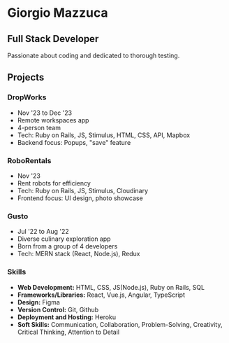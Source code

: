 # Giorgio Mazzuca
## Full Stack Developer

Passionate about coding and dedicated to thorough testing.

## Projects

### DropWorks
- Nov '23 to Dec '23
- Remote workspaces app
- 4-person team
- Tech: Ruby on Rails, JS, Stimulus, HTML, CSS, API, Mapbox
- Backend focus: Popups, "save" feature

### RoboRentals
- Nov '23
- Rent robots for efficiency
- Tech: Ruby on Rails, JS, Stimulus, Cloudinary
- Frontend focus: UI design, photo showcase

### Gusto
- Jul '22 to Aug '22
- Diverse culinary exploration app
- Born from a group of 4 developers
- Tech: MERN stack (React, Node.js), Redux

### Skills

- **Web Development:** HTML, CSS, JS(Node.js), Ruby on Rails, SQL
- **Frameworks/Libraries:** React, Vue.js, Angular, TypeScript
- **Design:** Figma
- **Version Control:** Git, Github
- **Deployment and Hosting:** Heroku
- **Soft Skills:** Communication, Collaboration, Problem-Solving, Creativity, Critical Thinking, Attention to Detail

